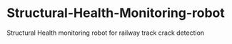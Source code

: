 # Structural-Health-Monitoring-robot
Structural Health monitoring robot for railway track crack detection
